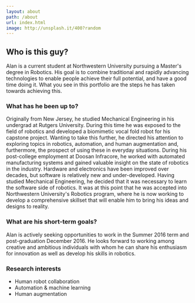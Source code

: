 ```yaml
---
layout: about
path: /about
url: index.html
image: http://unsplash.it/400?random
---
```



## Who is this guy?

Alan is a current student at Northwestern University pursuing a Master's degree in Robotics. His goal is to combine traditional and rapidly advancing technologies to enable people achieve their full potential, and have a good time doing it. What you see in this portfolio are the steps he has taken towards achieving this.

### What has he been up to?

 Originally from New Jersey, he studied Mechanical Engineering in his undergrad at Rutgers University. During this time he was exposed to the field of robotics and developed a biomimetic vocal fold robot for his capstone project. Wanting to take this further, he directed his attention to exploring topics in robotics, automation, and human augmentation and, furthermore, the prospect of using these in everyday situations. During his post-college employment at Doosan Infracore, he worked with automated manufacturing systems and gained valuable insight on the state of robotics in the industry. Hardware and electronics have been improved over decades, but software is relatively new and under-developed. Having studied Mechanical Engineering, he decided that it was necessary to learn the software side of robotics. It was at this point that he was accepted into Northwestern University's Robotics program, where he is now working to develop a comprehensive skillset that will enable him to bring his ideas and designs to reality.

### What are his short-term goals?

 Alan is actively seeking opportunities to work in the Summer 2016 term and post-graduation December 2016. He looks forward to working among creative and ambitious individuals with whom he can share his enthusiasm for innovation as well as develop his skills in robotics.

### Research interests
* Human robot collaboration
* Automation & machine learning
* Human augmentation
